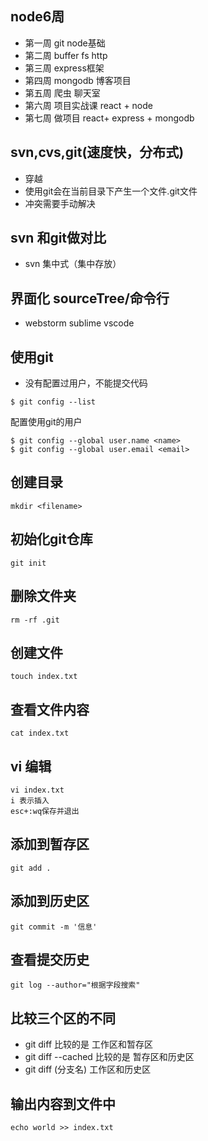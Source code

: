 ## node6周
- 第一周 git node基础
- 第二周 buffer fs http
- 第三周 express框架
- 第四周 mongodb 博客项目
- 第五周 爬虫 聊天室
- 第六周 项目实战课 react + node
- 第七周 做项目 react+ express + mongodb

## svn,cvs,git(速度快，分布式)
- 穿越
- 使用git会在当前目录下产生一个文件.git文件
- 冲突需要手动解决

## svn 和git做对比
- svn 集中式（集中存放）


## 界面化 sourceTree/命令行
- webstorm sublime vscode

## 使用git
- 没有配置过用户，不能提交代码
```
$ git config --list
```
配置使用git的用户
```
$ git config --global user.name <name>
$ git config --global user.email <email>
```

## 创建目录
```
mkdir <filename>
```

## 初始化git仓库
```
git init
```

## 删除文件夹
```
rm -rf .git
```

## 创建文件
```
touch index.txt
```

## 查看文件内容
```
cat index.txt
```



## vi 编辑
```
vi index.txt
i 表示插入
esc+:wq保存并退出
```


## 添加到暂存区
```
git add .
```

## 添加到历史区
```
git commit -m '信息'
```

## 查看提交历史
```
git log --author="根据字段搜索"
```

## 比较三个区的不同
- git diff 比较的是 工作区和暂存区
- git diff --cached 比较的是 暂存区和历史区
- git diff (分支名) 工作区和历史区


## 输出内容到文件中
```
echo world >> index.txt
```

